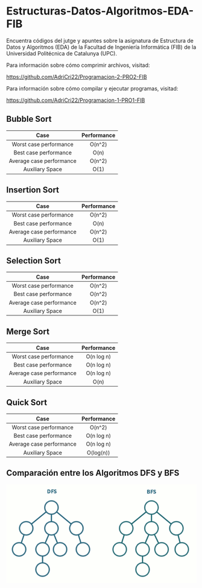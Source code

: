 # Estructuras-Datos-Algoritmos-EDA-FIB
Encuentra códigos del jutge y apuntes sobre la asignatura de Estructura de Datos y Algoritmos (EDA) de la Facultad de Ingeniería Informática (FIB) de la Universidad Politécnica de Catalunya (UPC).

Para información sobre cómo comprimir archivos, visitad:

  https://github.com/AdriCri22/Programacion-2-PRO2-FIB
  
Para información sobre cómo compilar y ejecutar programas, visitad:

  https://github.com/AdriCri22/Programacion-1-PRO1-FIB


## Bubble Sort

| Case  | Performance |
| :---: | :---: |
| Worst case performance   | O(n^2)  |
| Best case performance  | O(n)  |
| Average case performance  | O(n^2)  |
| Auxiliary Space           | O(1)  |

## Insertion Sort

| Case  | Performance |
| :---: | :---: |
| Worst case performance   | O(n^2)  |
| Best case performance  | O(n)  |
| Average case performance  | O(n^2)  |
| Auxiliary Space           | O(1)  |

## Selection Sort

| Case  | Performance |
| :---: | :---: |
| Worst case performance   | O(n^2)  |
| Best case performance  | O(n^2)  |
| Average case performance  | O(n^2)  |
| Auxiliary Space           | O(1)  |

## Merge Sort

| Case  | Performance |
| :---: | :---: |
| Worst case performance   | O(n log n)  |
| Best case performance  | O(n log n)  |
| Average case performance  | O(n log n)  |
| Auxiliary Space           | O(n)  |  

## Quick Sort

| Case  | Performance |
| :---: | :---: |
| Worst case performance   | O(n^2)  |
| Best case performance  | O(n log n)  |
| Average case performance  | O(n log n)  |
| Auxiliary Space           | O(log(n)) |

## Comparación entre los Algoritmos DFS y BFS

![alt text](https://github.com/AdriCri22/Estructuras-Datos-Algoritmos-EDA-FIB/blob/main/dfs-vs-bfs.gif "DFS vs BFS")
